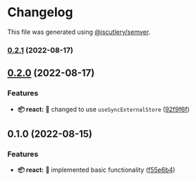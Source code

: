# Changelog

This file was generated using [@jscutlery/semver](https://github.com/jscutlery/semver).

### [0.2.1](https://github.com/TClark1011/atomic-storage/compare/react-0.2.0...react-0.2.1) (2022-08-17)

## [0.2.0](https://github.com/TClark1011/atomic-storage/compare/react-0.1.0...react-0.2.0) (2022-08-17)


### Features

* **📦 react:** 🎸 changed to use `useSyncExternalStore` ([92f9f6f](https://github.com/TClark1011/atomic-storage/commit/92f9f6f9bf6d784924b69e2f3d3b3ef3e410a0ba))

## 0.1.0 (2022-08-15)


### Features

* **📦 react:** 🎸 implemented basic functionality ([f55e6b4](https://github.com/TClark1011/atomic-storage/commit/f55e6b4ed916d20d90791b9e735640636dc6c067))
